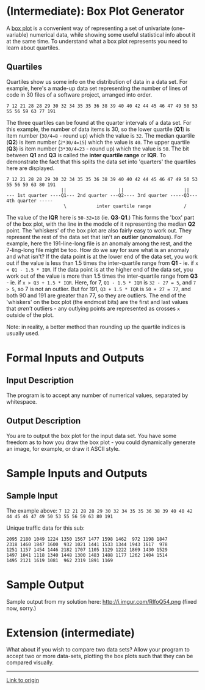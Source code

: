 # [](#IntermediateIcon) **(Intermediate)**: Box Plot Generator

A [box plot](http://en.wikipedia.org/wiki/Box_plot) is a convenient way of representing a set of univariate (one-variable) numerical data, while showing some useful statistical info about it at the same time. To understand what a box plot represents you need to learn about quartiles.

## Quartiles

Quartiles show us some info on the distribution of data in a data set. For example, here's a made-up data set representing the number of lines of code in 30 files of a software project, arranged into order.

    7 12 21 28 28 29 30 32 34 35 35 36 38 39 40 40 42 44 45 46 47 49 50 53 55 56 59 63 77 191

The three quartiles can be found at the quarter intervals of a data set. For this example, the number of data items is 30, so the lower quartile (**Q1**) is item number (`30/4=8` - round up) which the value is `32`. The median quartile (**Q2**) is item number (`2*30/4=15`) which the value is `40`. The upper quartile (**Q3**) is item number (`3*30/4=23` - round up) which the value is `50`. The bit between **Q1** and **Q3** is called the **inter quartile range** or **IQR**. To demonstrate the fact that this splits the data set into 'quarters' the quartiles here are displayed.

    7 12 21 28 28 29 30 32 34 35 35 36 38 39 40 40 42 44 45 46 47 49 50 53 55 56 59 63 80 191
                        ||                   ||                      ||
    --- 1st quarter ----Q1--- 2nd quarter ---Q2---- 3rd quarter -----Q3--- 4th quarter -----
                         \           inter quartile range            /

The value of the **IQR** here is `50-32=18` (ie. **Q3**-**Q1**.) This forms the 'box' part of the box plot, with the line in the moddle of it representing the median **Q2** point. The 'whiskers' of the box plot are also fairly easy to work out. They represent the rest of the data set that isn't an **outlier** (anomalous). For example, here the 191-line-long file is an anomaly among the rest, and the 7-ling-long file might be too. How do we say for sure what is an anomaly and what isn't? If the data point is at the lower end of the data set, you work out if the value is less than 1.5 times the inter-quartile range from **Q1** - ie. if `x < Q1 - 1.5 * IQR`. If the data point is at the higher end of the data set, you work out of the value is more than 1.5 times the inter-quartile range from **Q3** - ie. if `x > Q3 + 1.5 * IQR`. Here, for 7, `Q1 - 1.5 * IQR` is `32 - 27 = 5`, and `7 > 5`, so 7 is not an outlier. But for 191, `Q3 + 1.5 * IQR` is `50 + 27 = 77`, and both 90 and 191 are greater than 77, so they are outliers. The end of the 'whiskers' on the box plot (the endmost bits) are the first and last values that *aren't* outliers - any outlying points are represented as crosses `x` outside of the plot.

Note: in reality, a better method than rounding up the quartile indices is usually used.

# Formal Inputs and Outputs

## Input Description

The program is to accept any number of numerical values, separated by whitespace.

## Output Description

You are to output the box plot for the input data set. You have some freedom as to how you draw the box plot - you could dynamically generate an image, for example, or draw it ASCII style.

# Sample Inputs and Outputs

## Sample Input

The example above: `7 12 21 28 28 29 30 32 34 35 35 36 38 39 40 40 42 44 45 46 47 49 50 53 55 56 59 63 80 191`

Unique traffic data for this sub:

    2095 2180 1049 1224 1350 1567 1477 1598 1462  972 1198 1847
    2318 1460 1847 1600  932 1021 1441 1533 1344 1943 1617  978
    1251 1157 1454 1446 2182 1707 1105 1129 1222 1869 1430 1529
    1497 1041 1118 1340 1448 1300 1483 1488 1177 1262 1404 1514
    1495 2121 1619 1081  962 2319 1891 1169

# Sample Output

Sample output from my solution here: http://i.imgur.com/RIfoQ54.png (fixed now, sorry.)

# Extension (intermediate)

What about if you wish to compare two data sets? Allow your program to accept two or more data-sets, plotting the box plots such that they can be compared visually.

---

[Link to origin](https://www.reddit.com/r/dailyprogrammer/2m48nn)